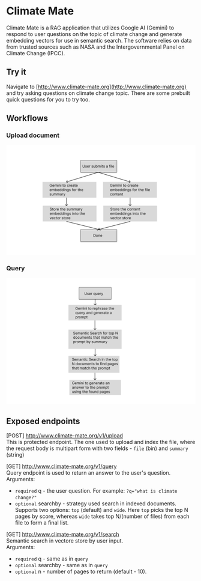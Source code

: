 # Climate Mate

Climate Mate is a RAG application that utilizes Google AI (Gemini) to respond to user questions on the topic of climate change and generate embedding vectors for use in semantic search. The software relies on data from trusted sources such as NASA and the Intergovernmental Panel on Climate Change (IPCC).

## Try it

Navigate to [http://www.climate-mate.org](http://www.climate-mate.org) and try asking questions on climate change topic. There are some prebuilt quick questions for you to try too.

## Workflows

### Upload document

![upload document workflow](.readme_resources/upload_workflow.png)

### Query

![query workflow](.readme_resources/query_workflow.png)

## Exposed endpoints

[POST] http://www.climate-mate.org/v1/upload  
This is protected endpoint. The one used to upload and index the file, where the request body is multipart form with two fields - `file` (bin) and `summary` (string)

[GET] http://www.climate-mate.org/v1/query  
Query endpoint is used to return an answer to the user's question.  
Arguments:

- `required` q - the user question. For example: `?q="what is climate change?"`
- `optional` searchby - strategy used search in indexed documents. Supports two options: `top` (default) and `wide`. Here `top` picks the top N pages by score, whereas `wide` takes top N/(number of files) from each file to form a final list.

[GET] http://www.climate-mate.org/v1/search  
Semantic search in vectore store by user input.  
Arguments:

- `required` q - same as in `query`
- `optional` searchby - same as in `query`
- `optional` n - number of pages to return (default - 10).
